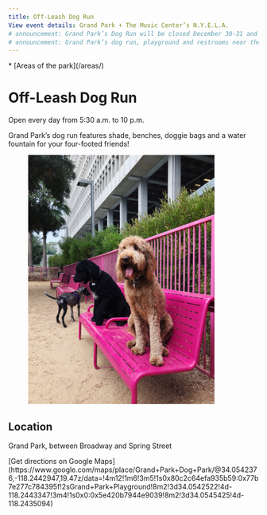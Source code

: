```yaml
---
title: Off-Leash Dog Run
View event details: Grand Park + The Music Center’s N.Y.E.L.A. 
# announcement: Grand Park’s Dog Run will be closed December 30-31 and the morning of January 1, for the [N.Y.E.L.A.](https://grandparkla.org/event/new-years-eve-la/) event. It will reopen at 2pm on January 1. Deepest apologies for the inconvenience.
# announcement: Grand Park’s dog run, playground and restrooms near the Event Lawn (by Spring St.) will be closed at 2 pm on **Saturday, June 1st** for the [Paradise in the Park](/events/2019/6/1/paradise-in-the-park/) event. All amenities reopen on Sunday, June 2nd by 8 am.
---
```


<nav markdown="1">
* [Areas of the park](/areas/)
</nav>

# Off-Leash Dog Run

Open every day from 5:30 a.m. to 10 p.m.

<p style="grid-column-start: 2" markdown="1">
Grand Park’s dog run features shade, benches, doggie bags and a water fountain for your four-footed friends!
</p>

<figure>
  <img src="/uploads/dog-run.jpg" alt="Dog Run" height="500" />
</figure>

## Location

Grand Park, between Broadway and Spring Street

<p class="action" markdown="1">
[Get directions on Google Maps](https://www.google.com/maps/place/Grand+Park+Dog+Park/@34.0542376,-118.2442947,19.47z/data=!4m12!1m6!3m5!1s0x80c2c64efa935b59:0x77b7e277c784395f!2sGrand+Park+Playground!8m2!3d34.0542522!4d-118.2443347!3m4!1s0x0:0x5e420b7944e9039!8m2!3d34.0545425!4d-118.2435094)
</p>
